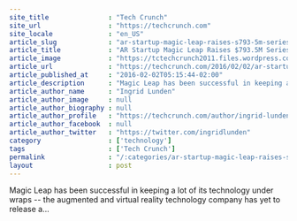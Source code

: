 ```yaml
---
site_title               : "Tech Crunch"
site_url                 : "https://techcrunch.com"
site_locale              : "en_US"
article_slug             : "ar-startup-magic-leap-raises-s793-5m-series-c-at-s4-5b-valuation-led-by-alibaba"
article_title            : "AR Startup Magic Leap Raises $793.5M Series C At $4.5B Valuation Led By Alibaba"
article_image            : "https://tctechcrunch2011.files.wordpress.com/2015/10/screen-shot-2015-10-21-at-3-23-15-pm.png?w=764&h=400&crop=1"
article_url              : "https://techcrunch.com/2016/02/02/ar-startup-magic-leap-raises-793-5m-series-c-at-4-5b-valuation-led-by-alibaba/"
article_published_at     : "2016-02-02T05:15:44-02:00"
article_description      : "Magic Leap has been successful in keeping a lot of its technology under wraps -- the augmented and virtual reality technology company has yet to release a..."
article_author_name      : "Ingrid Lunden"
article_author_image     : null
article_author_biography : null
article_author_profile   : "https://techcrunch.com/author/ingrid-lunden/"
article_author_facebook  : null
article_author_twitter   : "https://twitter.com/ingridlunden"
category                 : ['technology']
tags                     : ['Tech Crunch']
permalink                : "/:categories/ar-startup-magic-leap-raises-s793-5m-series-c-at-s4-5b-valuation-led-by-alibaba/"
layout                   : post
---
```


Magic Leap has been successful in keeping a lot of its technology under wraps -- the augmented and virtual reality technology company has yet to release a...
